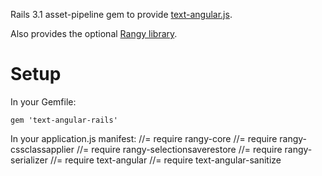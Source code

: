 Rails 3.1 asset-pipeline gem to provide [text-angular.js](https://github.com/fraywing/textAngular).

Also provides the optional [Rangy library](https://code.google.com/p/rangy/).

# Setup

In your Gemfile:

    gem 'text-angular-rails'

In your application.js manifest:
    //= require rangy-core
    //= require rangy-cssclassapplier
    //= require rangy-selectionsaverestore
    //= require rangy-serializer
    //= require text-angular
    //= require text-angular-sanitize
